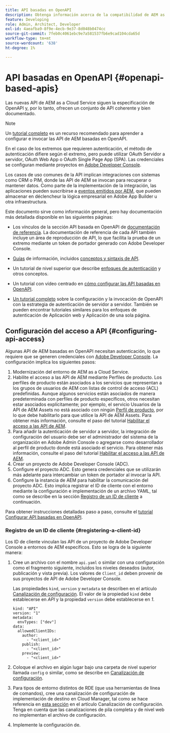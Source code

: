 ```yaml
---
title: API basadas en OpenAPI
description: Obtenga información acerca de la compatibilidad de AEM as a Cloud Service con las API basadas en OpenAPI
feature: Developing
role: Admin, Architect, Developer
exl-id: 4aeafba9-8f9e-4ecb-9e37-8d048b0474cc
source-git-commit: 7feb0c4061ebc9e7a581537fb6e9cad104cda65d
workflow-type: tm+mt
source-wordcount: '638'
ht-degree: 1%

---
```


# API basadas en OpenAPI {#openapi-based-apis}

Las nuevas API de AEM as a Cloud Service siguen la especificación de OpenAPI y, por lo tanto, ofrecen un conjunto de API coherente y bien documentado.

>[!NOTE]
>
> Un [tutorial completo](https://experienceleague.adobe.com/es/docs/experience-manager-learn/cloud-service/aem-apis/invoke-openapi-based-aem-apis) es un recurso recomendado para aprender a configurar e invocar las API de AEM basadas en OpenAPI.

En el caso de los extremos que requieren autenticación, el método de autenticación difiere según el extremo, pero puede utilizar OAuth Servidor a servidor, OAuth Web App o OAuth Single Page App (SPA). Las credenciales se configuran mediante proyectos en [Adobe Developer Console](https://developer.adobe.com/developer-console/).

Los casos de uso comunes de la API implican integraciones con sistemas como CRM o PIM, donde las API de AEM se invocan para recuperar o mantener datos. Como parte de la implementación de la integración, las aplicaciones pueden suscribirse a [eventos emitidos por AEM](https://experienceleague.adobe.com/en/docs/experience-manager-learn/cloud-service/aem-eventing/overview), que pueden almacenar en déclencheur la lógica empresarial en Adobe App Builder u otra infraestructura.

Este documento sirve como información general, pero hay documentación más detallada disponible en las siguientes páginas:

* Los vínculos de la sección API basada en OpenAPI de [documentación de referencia](https://developer.adobe.com/experience-cloud/experience-manager-apis/). La documentación de referencia de cada API también incluye un área de reproducción de API, lo que facilita la prueba de un extremo mediante un token de portador generado con Adobe Developer Console.

* [Guías](https://developer.adobe.com/experience-cloud/experience-manager-apis/guides/) de información, incluidos [conceptos y sintaxis de API](https://developer.adobe.com/experience-cloud/experience-manager-apis/guides/how-to/).

* Un tutorial de nivel superior que describe [enfoques de autenticación](https://experienceleague.adobe.com/en/docs/experience-manager-learn/cloud-service/aem-apis/openapis/overview#authentication-support) y otros conceptos.

* Un tutorial con vídeo centrado en [cómo configurar las API basadas en OpenAPI](https://experienceleague.adobe.com/en/docs/experience-manager-learn/cloud-service/aem-apis/openapis/setup).

* [Un tutorial completo](https://experienceleague.adobe.com/es/docs/experience-manager-learn/cloud-service/aem-apis/invoke-openapi-based-aem-apis) sobre la configuración y la invocación de OpenAPI con la estrategia de autenticación de servidor a servidor. También se pueden encontrar tutoriales similares para los enfoques de autenticación de Aplicación web y Aplicación de una sola página.

## Configuración del acceso a API {#configuring-api-access}

Algunas API de AEM basadas en OpenAPI necesitan autenticación, lo que requiere que se generen credenciales con [Adobe Developer Console](https://developer.adobe.com/developer-console/). La configuración implica los siguientes pasos:

1. Modernización del entorno de AEM as a Cloud Service.
1. Habilite el acceso a las API de AEM mediante Perfiles de producto. Los perfiles de producto están asociados a los servicios que representan a los grupos de usuarios de AEM con listas de control de acceso (ACL) predefinidas. Aunque algunos servicios están asociados de manera predeterminada con perfiles de producto específicos, otros necesitan estar asociados explícitamente; por ejemplo, el servicio Usuarios de la API de AEM Assets no está asociado con ningún [Perfil de producto](/help/onboarding/aem-cs-team-product-profiles.md#aem-product-profiles), por lo que debe habilitarlo para que utilice la API de AEM Assets. Para obtener más información, consulte el paso del tutorial [Habilitar el acceso a las API de AEM](https://experienceleague.adobe.com/en/docs/experience-manager-learn/cloud-service/aem-apis/openapis/setup#enable-aem-apis-access).
1. Para añadir la autenticación de servidor a servidor, la integración de configuración del usuario debe ser el administrador del sistema de la organización en Adobe Admin Console o agregarse como desarrollador al perfil de producto donde está asociado el servicio. Para obtener más información, consulte el paso del tutorial [Habilitar el acceso a las API de AEM](https://experienceleague.adobe.com/en/docs/experience-manager-learn/cloud-service/aem-apis/openapis/setup#enable-aem-apis-access).
1. Crear un proyecto de Adobe Developer Console (ADC).
1. Configure el proyecto ADC. Esto genera credenciales que se utilizarán más adelante para intercambiar un token de portador al invocar la API.
1. Configure la instancia de AEM para habilitar la comunicación del proyecto ADC. Esto implica registrar el ID de cliente con el entorno mediante la configuración e implementación de un archivo YAML, tal como se describe en la sección [Registro de un ID de cliente](#registering-a-client-id) a continuación.

Para obtener instrucciones detalladas paso a paso, consulte el [tutorial Configurar API basadas en OpenAPI](https://experienceleague.adobe.com/en/docs/experience-manager-learn/cloud-service/aem-apis/openapis/setup).

### Registro de un ID de cliente {#registering-a-client-id}

Los ID de cliente vinculan las API de un proyecto de Adobe Developer Console a entornos de AEM específicos. Esto se logra de la siguiente manera:

1. Cree un archivo con el nombre `api.yaml` o similar con una configuración como el fragmento siguiente, incluidos los niveles deseados (autor, publicación y vista previa). Los valores de `Client_id` deben provenir de sus proyectos de API de Adobe Developer Console.

   Las propiedades `kind`, `version` y `metadata` se describen en el artículo [Canalización de configuración](/help/operations/config-pipeline.md#common-syntax). El valor de la propiedad `kind` debe establecerse en *API* y la propiedad `version` debe establecerse en *1*.

   ```
   kind: "API"
   version: "1"
   metadata:
     envTypes: ["dev"]
   data:
     allowedClientIDs:
       author:
         - "<client_id>"
       publish:
         - "<client_id>"
       preview:
         - "<client_id>"
   ```

1. Coloque el archivo en algún lugar bajo una carpeta de nivel superior llamada `config` o similar, como se describe en [Canalización de configuración](/help/operations/config-pipeline.md#folder-structure).
1. Para tipos de entorno distintos de RDE (que usa herramientas de línea de comandos), cree una canalización de configuración de implementación de destino en Cloud Manager, tal como se hace referencia en [esta sección](/help/operations/config-pipeline.md#creating-and-managing) en el artículo Canalización de configuración. Tenga en cuenta que las canalizaciones de pila completa y de nivel web no implementan el archivo de configuración.
1. Implemente la configuración de.
